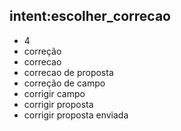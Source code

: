 ## intent:escolher_correcao
- 4
- correção 
- correcao
- correcao de proposta
- correção de campo
- corrigir campo
- corrigir proposta
- corrigir proposta enviada
